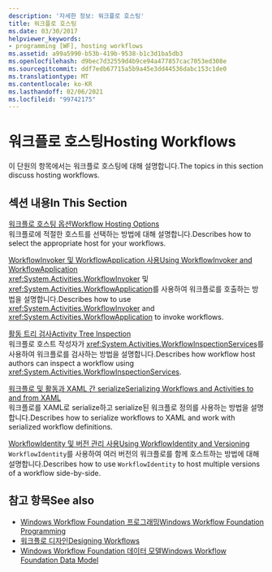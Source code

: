 ```yaml
---
description: '자세한 정보: 워크플로 호스팅'
title: 워크플로 호스팅
ms.date: 03/30/2017
helpviewer_keywords:
- programming [WF], hosting workflows
ms.assetid: a99a5990-b53b-419b-9538-b1c3d1ba5db3
ms.openlocfilehash: d9bec7d32559d4b9ce94a477857cac7053ed308e
ms.sourcegitcommit: ddf7edb67715a5b9a45e3dd44536dabc153c1de0
ms.translationtype: MT
ms.contentlocale: ko-KR
ms.lasthandoff: 02/06/2021
ms.locfileid: "99742175"
---
```

# <a name="hosting-workflows"></a><span data-ttu-id="02e47-103">워크플로 호스팅</span><span class="sxs-lookup"><span data-stu-id="02e47-103">Hosting Workflows</span></span>

<span data-ttu-id="02e47-104">이 단원의 항목에서는 워크플로 호스팅에 대해 설명합니다.</span><span class="sxs-lookup"><span data-stu-id="02e47-104">The topics in this section discuss hosting workflows.</span></span>  
  
## <a name="in-this-section"></a><span data-ttu-id="02e47-105">섹션 내용</span><span class="sxs-lookup"><span data-stu-id="02e47-105">In This Section</span></span>  

 [<span data-ttu-id="02e47-106">워크플로 호스팅 옵션</span><span class="sxs-lookup"><span data-stu-id="02e47-106">Workflow Hosting Options</span></span>](workflow-hosting-options.md)  
 <span data-ttu-id="02e47-107">워크플로에 적절한 호스트를 선택하는 방법에 대해 설명합니다.</span><span class="sxs-lookup"><span data-stu-id="02e47-107">Describes how to select the appropriate host for your workflows.</span></span>  
  
 [<span data-ttu-id="02e47-108">WorkflowInvoker 및 WorkflowApplication 사용</span><span class="sxs-lookup"><span data-stu-id="02e47-108">Using WorkflowInvoker and WorkflowApplication</span></span>](using-workflowinvoker-and-workflowapplication.md)  
 <span data-ttu-id="02e47-109"><xref:System.Activities.WorkflowInvoker> 및 <xref:System.Activities.WorkflowApplication>를 사용하여 워크플로를 호출하는 방법을 설명합니다.</span><span class="sxs-lookup"><span data-stu-id="02e47-109">Describes how to use <xref:System.Activities.WorkflowInvoker> and <xref:System.Activities.WorkflowApplication> to invoke workflows.</span></span>  
  
 [<span data-ttu-id="02e47-110">활동 트리 검사</span><span class="sxs-lookup"><span data-stu-id="02e47-110">Activity Tree Inspection</span></span>](activity-tree-inspection.md)  
 <span data-ttu-id="02e47-111">워크플로 호스트 작성자가 <xref:System.Activities.WorkflowInspectionServices>를 사용하여 워크플로를 검사하는 방법을 설명합니다.</span><span class="sxs-lookup"><span data-stu-id="02e47-111">Describes how workflow host authors can inspect a workflow using <xref:System.Activities.WorkflowInspectionServices>.</span></span>  
  
 [<span data-ttu-id="02e47-112">워크플로 및 활동과 XAML 간 serialize</span><span class="sxs-lookup"><span data-stu-id="02e47-112">Serializing Workflows and Activities to and from XAML</span></span>](serializing-workflows-and-activities-to-and-from-xaml.md)  
 <span data-ttu-id="02e47-113">워크플로를 XAML로 serialize하고 serialize된 워크플로 정의를 사용하는 방법을 설명합니다.</span><span class="sxs-lookup"><span data-stu-id="02e47-113">Describes how to serialize workflows to XAML and work with serialized workflow definitions.</span></span>  
  
 [<span data-ttu-id="02e47-114">WorkflowIdentity 및 버전 관리 사용</span><span class="sxs-lookup"><span data-stu-id="02e47-114">Using WorkflowIdentity and Versioning</span></span>](using-workflowidentity-and-versioning.md)  
 <span data-ttu-id="02e47-115">`WorkflowIdentity`를 사용하여 여러 버전의 워크플로를 함께 호스트하는 방법에 대해 설명합니다.</span><span class="sxs-lookup"><span data-stu-id="02e47-115">Describes how to use `WorkflowIdentity` to host multiple versions of a workflow side-by-side.</span></span>  
  
## <a name="see-also"></a><span data-ttu-id="02e47-116">참고 항목</span><span class="sxs-lookup"><span data-stu-id="02e47-116">See also</span></span>

- [<span data-ttu-id="02e47-117">Windows Workflow Foundation 프로그래밍</span><span class="sxs-lookup"><span data-stu-id="02e47-117">Windows Workflow Foundation Programming</span></span>](programming.md)
- [<span data-ttu-id="02e47-118">워크플로 디자인</span><span class="sxs-lookup"><span data-stu-id="02e47-118">Designing Workflows</span></span>](designing-workflows.md)
- [<span data-ttu-id="02e47-119">Windows Workflow Foundation 데이터 모델</span><span class="sxs-lookup"><span data-stu-id="02e47-119">Windows Workflow Foundation Data Model</span></span>](data-model.md)
